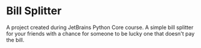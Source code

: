 # Bill Splitter
A project created during JetBrains Python Core course. A simple bill splitter for your friends with a chance for someone to be lucky one that doesn't pay the bill.